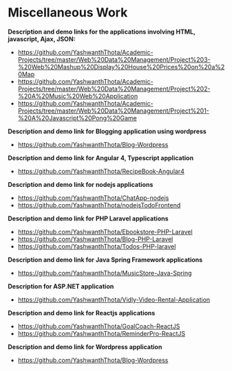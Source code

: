 # Miscellaneous Work

**Description and demo links for the applications involving HTML, javascript, Ajax, JSON:**
- https://github.com/YashwanthThota/Academic-Projects/tree/master/Web%20Data%20Management/Project%203-%20Web%20Mashup%20Display%20House%20Prices%20on%20a%20Map
- https://github.com/YashwanthThota/Academic-Projects/tree/master/Web%20Data%20Management/Project%202-%20A%20Music%20Web%20Application
- https://github.com/YashwanthThota/Academic-Projects/tree/master/Web%20Data%20Management/Project%201-%20A%20Javascript%20Pong%20Game

**Description and demo link for Blogging application using wordpress**
- https://github.com/YashwanthThota/Blog-Wordpress

**Description and demo link for Angular 4, Typescript application**
- https://github.com/YashwanthThota/RecipeBook-Angular4

**Description and demo link for nodejs applications**
- https://github.com/YashwanthThota/ChatApp-nodejs
- https://github.com/YashwanthThota/nodejsTodoFrontend

**Description and demo link for PHP Laravel applications**
- https://github.com/YashwanthThota/Ebookstore-PHP-Laravel
- https://github.com/YashwanthThota/Blog-PHP-Laravel
- https://github.com/YashwanthThota/Todos-PHP-laravel

**Description and demo link for Java Spring Framework applications**
- https://github.com/YashwanthThota/MusicStore-Java-Spring

**Description for ASP.NET application**
- https://github.com/YashwanthThota/Vidly-Video-Rental-Application

**Description and demo link for Reactjs applications**
- https://github.com/YashwanthThota/GoalCoach-ReactJS
- https://github.com/YashwanthThota/ReminderPro-ReactJS

**Description and demo link for Wordpress application**
-  https://github.com/YashwanthThota/Blog-Wordpress

